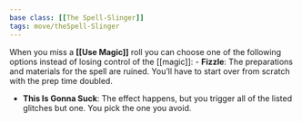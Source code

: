 ```yaml
---
base class: [[The Spell-Slinger]]
tags: move/theSpell-Slinger
---
```

When you miss a **[[Use Magic]]** roll you can choose one of the following options instead of losing control of the [[magic]]:   - **Fizzle**: The preparations and materials for the spell are ruined. You’ll have to start over from scratch with the prep time doubled.
  - **This Is Gonna Suck**: The effect happens, but you trigger all of the listed glitches but one. You pick the one you avoid.
